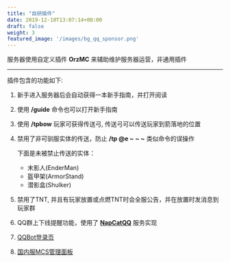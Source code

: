 ```yaml
---
title: "自研插件"
date: 2019-12-10T13:07:14+08:00
draft: false
weight: 3
featured_image: '/images/bg_qq_sponsor.png'
---
```



服务器使用自定义插件 **OrzMC** 来辅助维护服务器运营，非通用插件

---

插件包含的功能如下:

1. 新手进入服务器后会自动获得一本新手指南，并打开阅读

1. 使用 **/guide** 命令也可以打开新手指南
    
1. 使用 **/tpbow** 玩家可获得传送弓, 传送弓可以传送玩家到箭落地的位置

1. 禁用了非可驯服实体的传送，防止 **/tp @e ~ ~ ~** 类似命令的误操作

    下面是未被禁止传送的实体：
    
    - 末影人(EnderMan)
    - 盔甲架(ArmorStand)
    - 潜影盒(Shulker)
    
1. 禁用了TNT, 并且有玩家放置或点燃TNT时会全服公告，并在放置时发消息到玩家群

1. QQ群上下线提醒功能，使用了 **[NapCatQQ][NapCatQQ]** 服务实现

1. [QQBot登录页][QQBotLoginPage]

1. [国内服MCS管理面板][MCSManager]

[QQBotLoginPage]: <https://qqbot.jokerhub.cn>
[NapCatQQ]: <https://napcat.napneko.icu/>
[go-cqhttp]: <https://docs.go-cqhttp.org/>
[MCSManager]: <http://mcs.jokerhub.cn:23333/>
